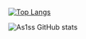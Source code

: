 [![Top Langs](https://github-readme-stats-beryl-nu-33.vercel.app/api/top-langs?username=As1ss&layout=compact&theme=synthwave&card_width=450px&card_height=500px)](https://github.com/As1ss/github-readme-stats) 

![As1ss GitHub stats](https://github-readme-stats.vercel.app/api?username=As1ss&count_private=true&theme=synthwave)


